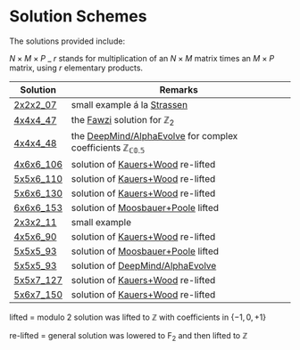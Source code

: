 # Solution Schemes

The solutions provided include:

$N \times M \times P$ \_ $r$ stands for multiplication of an $N \times M$
matrix times an $M \times P$ matrix, using $r$ elementary products.

| Solution               | Remarks                                                                    |
| ---------------------- | -------------------------------------------------------------------------- |
| [2x2x2_07](2x2x2_07)   | small example á la [Strassen][1]                                           |
| [4x4x4_47](4x4x4_47)   | the [Fawzi][2] solution for $\mathbb{Z}_2$                                 |
| [4x4x4_48](4x4x4_48)   | the [DeepMind/AlphaEvolve][5] for complex coefficients $\mathbb{Z_{C0.5}}$ |
| [4x6x6_106](4x6x6_106) | solution of [Kauers+Wood][3] re-lifted                                     |
| [5x5x6_110](5x5x6_110) | solution of [Kauers+Wood][3] re-lifted                                     |
| [5x6x6_130](5x6x6_130) | solution of [Kauers+Wood][3] re-lifted                                     |
| [6x6x6_153](6x6x6_153) | solution of [Moosbauer+Poole][4] lifted                                    |
| [2x3x2_11](2x3x2_11)   | small example                                                              |
| [4x5x6_90](4x5x6_90)   | solution of [Kauers+Wood][3] re-lifted                                     |
| [5x5x5_93](5x5x5_93)   | solution of [Moosbauer+Poole][4] lifted                                    |
| [5x5x5_93](5x5x5_93b)  | solution of [DeepMind/AlphaEvolve][5]                                      |
| [5x5x7_127](5x5x7_127) | solution of [Kauers+Wood][3] re-lifted                                     |
| [5x6x7_150](5x6x7_150) | solution of [Kauers+Wood][3] re-lifted                                     |

lifted = modulo $2$ solution was lifted to $\mathbb{Z}$ with coefficients in $\{-1, 0, +1\}$

re-lifted = general solution was lowered to F<sub>2</sub> and then lifted to $\mathbb{Z}$

[1]: https://gdz.sub.uni-goettingen.de/id/PPN362160546_0013?tify=%7B%22view%22:%22info%22,%22pages%22:%5B358%5D%7D
[2]: https://www.nature.com/articles/s41586-022-05172-4
[3]: https://arxiv.org/abs/2505.05896
[4]: https://arxiv.org/abs/2502.04514
[5]: https://storage.googleapis.com/deepmind-media/DeepMind.com/Blog/alphaevolve-a-gemini-powered-coding-agent-for-designing-advanced-algorithms/AlphaEvolve.pdf

